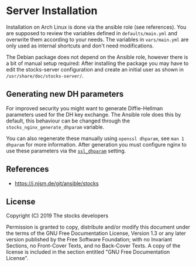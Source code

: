 # Server Installation

Installation on Arch Linux is done via the ansible role (see references). You
are supposed to review the variables defined in `defaults/main.yml` and
overwrite them according to your needs. The variables in `vars/main.yml` are
only used as internal shortcuts and don't need modifications.

The Debian package does not depend on the Ansible role, however there is a bit
of manual setup required: After installing the package you may have to edit the
stocks-server configuration and create an initial user as shown in
`/usr/share/doc/stocks-server/`.

## Generating new DH parameters

For improved security you might want to generate Diffie-Hellman parameters used
for the DH key exchange. The Ansible role does this by default, this behaviour
can be changed through the `stocks_nginx_generate_dhparam` variable.

You can also regenerate these manually using `openssl dhparam`, see `man 1
dhparam` for more information. After generation you must configure nginx to use
these parameters via the
[`ssl_dhparam`](https://nginx.org/en/docs/http/ngx_http_ssl_module.html#ssl_dhparam)
setting.

## References

* https://j.njsm.de/git/ansible/stocks

## License

Copyright (C)  2019  The stocks developers

Permission is granted to copy, distribute and/or modify this document
under the terms of the GNU Free Documentation License, Version 1.3
or any later version published by the Free Software Foundation;
with no Invariant Sections, no Front-Cover Texts, and no Back-Cover Texts.
A copy of the license is included in the section entitled "GNU
Free Documentation License".
